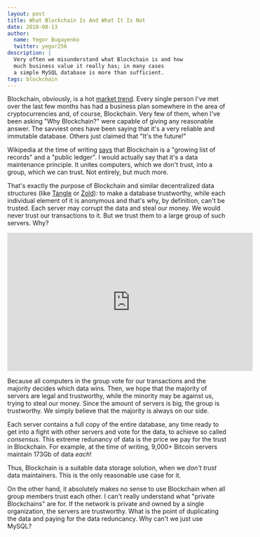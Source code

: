 ```yaml
---
layout: post
title: What Blockchain Is And What It Is Not
date: 2018-08-13
author:
  name: Yegor Bugayenko
  twitter: yegor256
description: |
  Very often we misunderstand what Blockchain is and how
  much business value it really has; in many cases
  a simple MySQL database is more than sufficient.
tags: blockchain
---
```


Blockchain, obviously, is a hot [market trend](https://www.cnbc.com/2018/05/04/cryptocurrencies-and-blockchain-are-becoming-a-hot-trend-in-the-job-market.html).
Every single person I've met over the last few months has had a business
plan somewhere in the area of cryptocurrencies and, of course, Blockchain.
Very few of them, when I've been asking "Why Blockchain?" were capable of giving
any reasonable answer. The savviest ones have been saying that it's a very reliable and immutable
database. Others just claimed that "It's the future!"

<!--more-->

Wikipedia at the time of writing [says](https://en.wikipedia.org/wiki/Blockchain)
that Blockchain is a "growing list of records"
and a "public ledger". I would actually say that it's a data maintenance
principle. It unites computers, which we don't trust,
into a group, which we can trust. Not entirely, but much more.

That's exactly the purpose of Blockchain and similar decentralized data
structures (like [Tangle](https://en.bitcoinwiki.org/wiki/IOTA)
or [Zold](https://www.zold.io)): to make a database trustworthy,
while each individual element of it is anonymous and that's why, by definition,
can't be trusted. Each server may corrupt the data and steal our money.
We would never trust our transactions to it. But we trust
them to a large group of such servers. Why?

<iframe width="560" height="315" src="https://www.youtube.com/embed/48mtB40sKhs" frameborder="0" allow="accelerometer; autoplay; encrypted-media; gyroscope; picture-in-picture" allowfullscreen></iframe>

Because all computers in the group vote for our transactions and the
majority decides which data wins. Then, we hope that the majority of servers
are legal and trustworthy, while the minority may be against us, trying
to steal our money. Since the amount of servers is big, the group is
trustworthy. We simply believe that the majority is always on our side.

Each server contains a full copy of the entire database, any time ready
to get into a fight with other servers and vote for the data, to achieve
so called _consensus_. This extreme redunancy of data is the price we pay
for the trust in Blockchain. For example, at the time of writing,
9,000+ Bitcoin servers maintain 173Gb of data _each_!

Thus, Blockchain is a suitable data storage solution, when
we _don't trust_ data maintainers. This is the only reasonable use case
for it.

On the other hand, it absolutely makes no sense to use Blockchain when
all group members trust each other. I can't really understand what
"private Blockchains" are for. If the network is private and owned by a single
organization, the servers are trustworthy. What is the point of duplicating
the data and paying for the data reduncancy. Why can't we just use MySQL?


